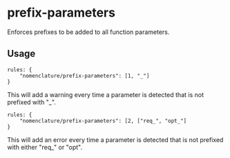 prefix-parameters
=================

Enforces prefixes to be added to all function parameters.

Usage
-----

```
rules: {
    "nomenclature/prefix-parameters": [1, "_"]
}
```
This will add a warning every time a parameter is detected that is not prefixed with "_".


```
rules: {
    "nomenclature/prefix-parameters": [2, ["req_", "opt_"]
}
```
This will add an error every time a parameter is detected that is not prefixed with either "req_" or "opt".